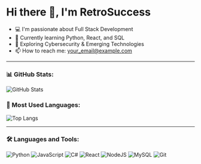 # Hi there 👋, I'm RetroSuccess

- 💻 I'm passionate about Full Stack Development
- 🌱 Currently learning Python, React, and SQL
- 🚀 Exploring Cybersecurity & Emerging Technologies
- 📫 How to reach me: your_email@example.com

---

### 📊 GitHub Stats:
![GitHub Stats](https://github-readme-stats.vercel.app/api?username=RetroSuccess&show_icons=true&theme=dark)

### 🚀 Most Used Languages:
![Top Langs](https://github-readme-stats.vercel.app/api/top-langs/?username=RetroSuccess&layout=compact&theme=dark)

---

### 🛠️ Languages and Tools:
![Python](https://img.shields.io/badge/Python-3776AB?style=for-the-badge&logo=python&logoColor=white)
![JavaScript](https://img.shields.io/badge/JavaScript-F7DF1E?style=for-the-badge&logo=javascript&logoColor=black)
![C#](https://img.shields.io/badge/C%23-239120?style=for-the-badge&logo=c-sharp&logoColor=white)
![React](https://img.shields.io/badge/React-20232A?style=for-the-badge&logo=react&logoColor=61DAFB)
![NodeJS](https://img.shields.io/badge/Node.js-43853D?style=for-the-badge&logo=node-dot-js&logoColor=white)
![MySQL](https://img.shields.io/badge/MySQL-005C84?style=for-the-badge&logo=mysql&logoColor=white)
![Git](https://img.shields.io/badge/Git-F05032?style=for-the-badge&logo=git&logoColor=white)
